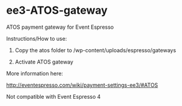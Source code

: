 ee3-ATOS-gateway
================

ATOS payment gateway for Event Espresso

Instructions/How to use:

1. Copy the atos folder to /wp-content/uploads/espresso/gateways

2. Activate ATOS gateway

More information here:

http://eventespresso.com/wiki/payment-settings-ee3/#ATOS

Not compatible with Event Espresso 4
